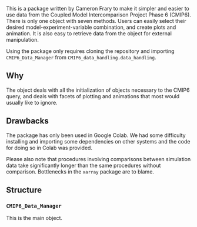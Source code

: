 This is a package written by Cameron Frary to make it simpler and easier to use data from the Coupled Model Intercomparison Project Phase 6 (CMIP6). There is only one object with seven methods. Users can easily select their desired model-experiment-variable combination, and create plots and animation. It is also easy to retrieve data from the object for external manipulation.

Using the package only requires cloning the repository and importing `CMIP6_Data_Manager` from `CMIP6_data_handling.data_handling`.

## Why

The object deals with all the initialization of objects necessary to the CMIP6 query, and deals with facets of plotting and animations that most would usually like to ignore.

## Drawbacks

The package has only been used in Google Colab. We had some difficulty installing and importing some dependencies on other systems and the code for doing so in Colab was provided.

Please also note that procedures involving comparisons between simulation data take significantly longer than the same procedures without comparison. Bottlenecks in the `xarray` package are to blame.

## Structure

### `CMIP6_Data_Manager`

This is the main object.
